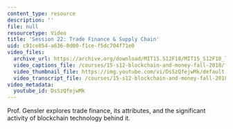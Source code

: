 ```yaml
---
content_type: resource
description: ''
file: null
resourcetype: Video
title: 'Session 22: Trade Finance & Supply Chain'
uid: c91ce854-a636-0d00-f1ce-f5dc704f71e0
video_files:
  archive_url: https://archive.org/download/MIT15.S12F18/MIT15_S12F18_lec22_300k.mp4
  video_captions_file: /courses/15-s12-blockchain-and-money-fall-2018/fa1e4fa6284a5f1f8d8fe26a8cd85328_DsSzQfejwMk.vtt
  video_thumbnail_file: https://img.youtube.com/vi/DsSzQfejwMk/default.jpg
  video_transcript_file: /courses/15-s12-blockchain-and-money-fall-2018/1e2093c2317c466bd762369b8de2db3a_DsSzQfejwMk.pdf
video_metadata:
  youtube_id: DsSzQfejwMk
---
```


Prof. Gensler explores trade finance, its attributes, and the significant activity of blockchain technology behind it.